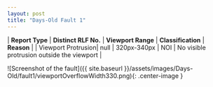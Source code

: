 ```yaml
---
layout: post
title: "Days-Old Fault 1"
---
```

| **Report Type** | **Distinct RLF No.** | **Viewport Range** | **Classification** | **Reason** |
| Viewport Protrusion| null | 320px-340px | NOI | No visible protrusion outside the viewport | 

![Screenshot of the fault]({{ site.baseurl }}/assets/images/Days-Old/fault1/viewportOverflowWidth330.png){: .center-image }
